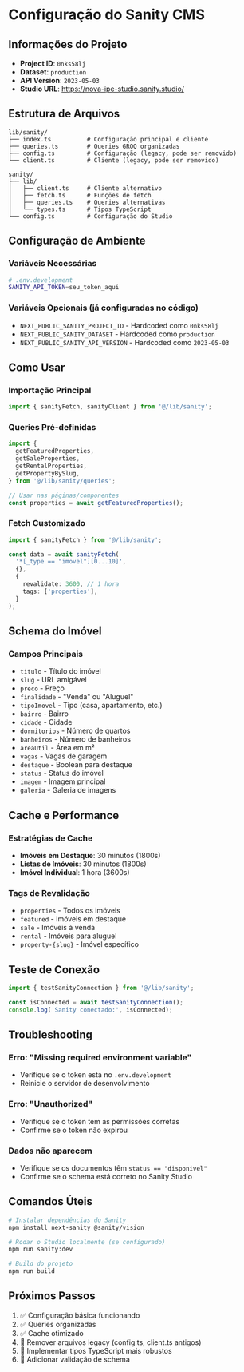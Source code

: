 # Configuração do Sanity CMS

## Informações do Projeto

- **Project ID**: `0nks58lj`
- **Dataset**: `production`
- **API Version**: `2023-05-03`
- **Studio URL**: https://nova-ipe-studio.sanity.studio/

## Estrutura de Arquivos

```
lib/sanity/
├── index.ts          # Configuração principal e cliente
├── queries.ts        # Queries GROQ organizadas
├── config.ts         # Configuração (legacy, pode ser removido)
└── client.ts         # Cliente (legacy, pode ser removido)

sanity/
├── lib/
│   ├── client.ts     # Cliente alternativo
│   ├── fetch.ts      # Funções de fetch
│   ├── queries.ts    # Queries alternativas
│   └── types.ts      # Tipos TypeScript
└── config.ts         # Configuração do Studio
```

## Configuração de Ambiente

### Variáveis Necessárias

```bash
# .env.development
SANITY_API_TOKEN=seu_token_aqui
```

### Variáveis Opcionais (já configuradas no código)

- `NEXT_PUBLIC_SANITY_PROJECT_ID` - Hardcoded como `0nks58lj`
- `NEXT_PUBLIC_SANITY_DATASET` - Hardcoded como `production`
- `NEXT_PUBLIC_SANITY_API_VERSION` - Hardcoded como `2023-05-03`

## Como Usar

### Importação Principal

```typescript
import { sanityFetch, sanityClient } from '@/lib/sanity';
```

### Queries Pré-definidas

```typescript
import {
  getFeaturedProperties,
  getSaleProperties,
  getRentalProperties,
  getPropertyBySlug,
} from '@/lib/sanity/queries';

// Usar nas páginas/componentes
const properties = await getFeaturedProperties();
```

### Fetch Customizado

```typescript
import { sanityFetch } from '@/lib/sanity';

const data = await sanityFetch(
  '*[_type == "imovel"][0...10]',
  {},
  {
    revalidate: 3600, // 1 hora
    tags: ['properties'],
  }
);
```

## Schema do Imóvel

### Campos Principais

- `titulo` - Título do imóvel
- `slug` - URL amigável
- `preco` - Preço
- `finalidade` - "Venda" ou "Aluguel"
- `tipoImovel` - Tipo (casa, apartamento, etc.)
- `bairro` - Bairro
- `cidade` - Cidade
- `dormitorios` - Número de quartos
- `banheiros` - Número de banheiros
- `areaUtil` - Área em m²
- `vagas` - Vagas de garagem
- `destaque` - Boolean para destaque
- `status` - Status do imóvel
- `imagem` - Imagem principal
- `galeria` - Galeria de imagens

## Cache e Performance

### Estratégias de Cache

- **Imóveis em Destaque**: 30 minutos (1800s)
- **Listas de Imóveis**: 30 minutos (1800s)
- **Imóvel Individual**: 1 hora (3600s)

### Tags de Revalidação

- `properties` - Todos os imóveis
- `featured` - Imóveis em destaque
- `sale` - Imóveis à venda
- `rental` - Imóveis para aluguel
- `property-{slug}` - Imóvel específico

## Teste de Conexão

```typescript
import { testSanityConnection } from '@/lib/sanity';

const isConnected = await testSanityConnection();
console.log('Sanity conectado:', isConnected);
```

## Troubleshooting

### Erro: "Missing required environment variable"

- Verifique se o token está no `.env.development`
- Reinicie o servidor de desenvolvimento

### Erro: "Unauthorized"

- Verifique se o token tem as permissões corretas
- Confirme se o token não expirou

### Dados não aparecem

- Verifique se os documentos têm `status == "disponivel"`
- Confirme se o schema está correto no Sanity Studio

## Comandos Úteis

```bash
# Instalar dependências do Sanity
npm install next-sanity @sanity/vision

# Rodar o Studio localmente (se configurado)
npm run sanity:dev

# Build do projeto
npm run build
```

## Próximos Passos

1. ✅ Configuração básica funcionando
2. ✅ Queries organizadas
3. ✅ Cache otimizado
4. 🔄 Remover arquivos legacy (config.ts, client.ts antigos)
5. 🔄 Implementar tipos TypeScript mais robustos
6. 🔄 Adicionar validação de schema
